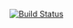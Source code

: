 [![Build Status](https://travis-ci.org/mahirtaq/c4cs-f18-wk8Advanced.svg?branch=master)](https://travis-ci.org/mahirtaq/c4cs-f18-wk8Advanced)
